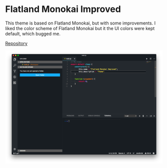 # Flatland Monokai Improved

This theme is based on Flatland Monokai, but with some improvements. I liked the color scheme of Flatland Monokai but it the UI colors were kept default, which bugged me.

[Repository](https://github.com/MeirBon/flatland-monokai-improved.git)

![screenshot](https://github.com/MeirBon/flatland-monokai-improved/raw/master/screenshots/screenshot.png)